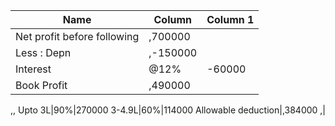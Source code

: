 ﻿Name|Column|Column 1
-|-|-|
Net profit before following|,700000
Less : Depn|,-150000
Interest|@12%|-60000
Book Profit|,490000
,,
Upto 3L|90%|270000
3-4.9L|60%|114000
Allowable deduction|,384000
,|